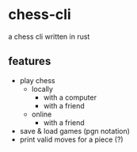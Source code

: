# chess-cli

a chess cli written in rust

## features

- play chess
  - locally
    - with a computer
    - with a friend
  - online
    - with a friend
- save & load games (pgn notation)
- print valid moves for a piece (?)
